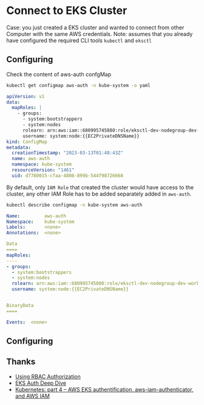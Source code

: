 # Connect to EKS Cluster
Case: you just created a EKS cluster and wanted to connect from other Computer with the same AWS credentials.
Note: assumes that you already have configured the required CLI tools `kubectl` and `eksctl`

## Configuring
Check the content of aws-auth confgMap
```bash
kubectl get configmap aws-auth -n kube-system -o yaml
```
```yaml
apiVersion: v1
data:
  mapRoles: |
    - groups:
      - system:bootstrappers
      - system:nodes
      rolearn: arn:aws:iam::680995745880:role/eksctl-dev-nodegroup-dev-workers-NodeInstanceRole-EWXH8OOKOFYN
      username: system:node:{{EC2PrivateDNSName}}
kind: ConfigMap
metadata:
  creationTimestamp: "2023-03-13T01:48:43Z"
  name: aws-auth
  namespace: kube-system
  resourceVersion: "1461"
  uid: d7780015-cfaa-4808-899b-544f98726668
```
By default, only `IAM Role` that created the cluster would have access to the cluster, any other IAM Role has to be added separately added in `aws-auth`.

```bash
kubectl describe configmap -n kube-system aws-auth
```
```yaml
Name:         aws-auth
Namespace:    kube-system
Labels:       <none>
Annotations:  <none>

Data
====
mapRoles:
----
- groups:
  - system:bootstrappers
  - system:nodes
  rolearn: arn:aws:iam::680995745880:role/eksctl-dev-nodegroup-dev-workers-NodeInstanceRole-EWXH8OOKOFYN
  username: system:node:{{EC2PrivateDNSName}}


BinaryData
====

Events:  <none>
```

## Configuring

## Thanks
- [Using RBAC Authorization](https://kubernetes.io/docs/reference/access-authn-authz/rbac/)
- [EKS Auth Deep Dive](https://dev.to/aws-builders/eks-auth-deep-dive-4fib)
- [Kubernetes: part 4 – AWS EKS authentification, aws-iam-authenticator, and AWS IAM](https://dev.to/setevoy/kubernetes-part-4-aws-eks-authentification-aws-iam-authenticator-and-aws-iam-aof)


